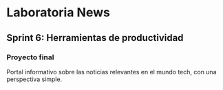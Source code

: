 # Laboratoria News
## Sprint 6: Herramientas de productividad
### Proyecto final

Portal informativo sobre las noticias relevantes en el mundo tech, con una perspectiva simple.